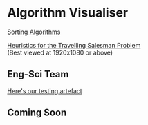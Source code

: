 # Algorithm Visualiser

[Sorting Algorithms](./sorts/)

[Heuristics for the Travelling Salesman Problem](./tspAlgorithms/)\
(Best viewed at 1920x1080 or above)

## Eng-Sci Team

[Here's our testing artefact](.tsp/Algorithms/testing.html)

## Coming Soon
